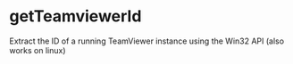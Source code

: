 getTeamviewerId
===============

Extract the ID of a running TeamViewer instance using the Win32 API (also works on linux)
